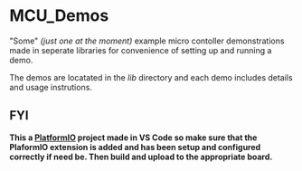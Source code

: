 # MCU_Demos

"Some" *(just one at the moment)* example micro contoller demonstrations made in seperate libraries for convenience
of setting up and running a demo. 

The demos are locatated in the *lib* directory and each demo includes details and usage instrutions. 

## FYI

**This a [PlatformIO](https://docs.platformio.org) project made in VS Code so make sure that the PlaformIO extension is added and has been setup and configured correctly if need be. Then build and upload to the appropriate board.**